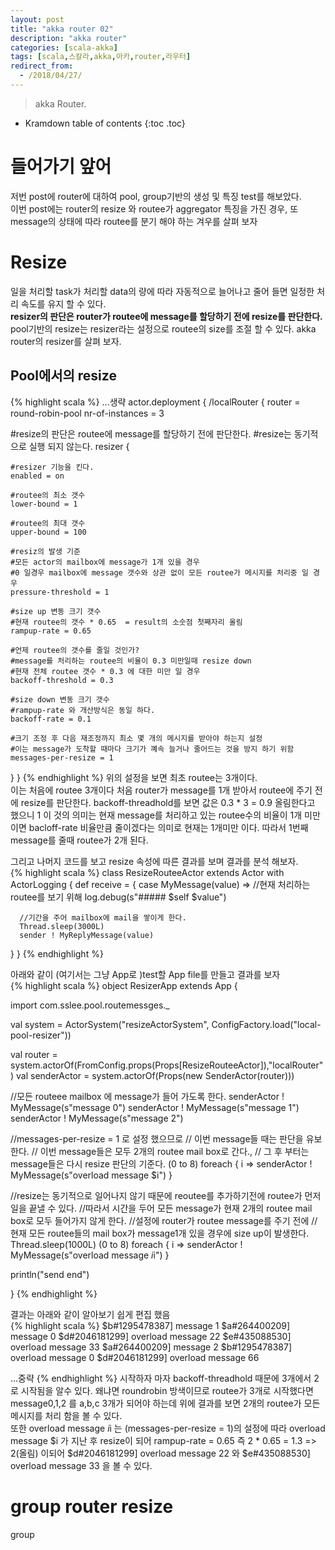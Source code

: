 ```yaml
---
layout: post
title: "akka router 02"
description: "akka router"
categories: [scala-akka]
tags: [scala,스칼라,akka,아카,router,라우터]
redirect_from:
  - /2018/04/27/
---
```


> akka Router.
>


* Kramdown table of contents
{:toc .toc}

# 들어가기 앞어
저번 post에 router에 대하여 pool, group기반의 생성 및 특징 test를 해보았다.  
이번 post에는 router의 resize 와 routee가 aggregator 특징을 가진 경우, 또 message의 상태에 따라 routee를 분기 해야 하는 겨우를 살펴 보자  

# Resize
일을 처리할 task가 처리할 data의 량에 따라 자동적으로 늘어나고 줄어 들면 일정한 처리 속도를 유지 할 수 있다.  
__resizer의 판단은 router가 routee에 message를 할당하기 전에 resize를 판단한다.__  
pool기반의 resize는 resizer라는 설정으로 routee의 size를 조절 할 수 있다. akka router의 resizer를 살펴 보자.  

## Pool에서의 resize
{% highlight scala %}
...생략
actor.deployment {
/localRouter {
  router = round-robin-pool
  nr-of-instances = 3

  #resize의 판단은 routee에 message를 할당하기 전에 판단한다.
  #resize는 동기적으로 실행 되지 않는다.
  resizer {

    #resizer 기능을 킨다.
    enabled = on

    #routee의 최소 갯수
    lower-bound = 1 

    #routee의 최대 갯수       
    upper-bound = 100 

    #resiz의 발생 기준
    #모든 actor의 mailbox에 message가 1개 있을 경우
    #0 일경우 mailbox에 message 갯수와 상관 없이 모든 routee가 메시지를 처리중 일 경우
    pressure-threshold = 1 

    #size up 변동 크기 갯수 
    #현재 routee의 갯수 * 0.65  = result의 소숫점 첫째자리 올림
    rampup-rate = 0.65

    #언제 routee의 갯수를 줄일 것인가?
    #message를 처리하는 routee의 비율이 0.3 미만일때 resize down
    #현재 전체 routee 갯수 * 0.3 에 대한 미만 일 경우
    backoff-threshold = 0.3

    #size down 변동 크기 갯수
    #rampup-rate 와 개산방식은 동일 하다. 
    backoff-rate = 0.1

    #크기 조정 후 다음 재조정까지 최소 몇 개의 메시지를 받아야 하는지 설정
    #이는 message가 도착할 때마다 크기가 꼐속 늘거나 줄어드는 것을 방지 하기 위함
    messages-per-resize = 1
  }
}
{% endhighlight %}
위의 설정을 보면 최초 routee는 3개이다.  
이는 처음에 routee 3개이다 처음 router가 message를 1개 받아서 routee에 주기 전에 resize를 판단한다. backoff-threadhold를 보면 값은 0.3 * 3 = 0.9 올림한다고 했으니 1 이 것의 의미는 현재 message를 처리하고 있는 routee수의 비율이 1개 미만이면 bacloff-rate 비율만큼 줄이겠다는 의미로 현재는 1개미만 이다. 따라서 1번째 message를 줄때 routee가 2개 된다.  

그리고 나머지 코드를 보고 resize 속성에 따른 결과를 보며 결과를 분석 해보자.  
{% highlight scala %}
class ResizeRouteeActor extends Actor with ActorLogging {
  def receive = {
    case MyMessage(value) =>
      //현재 처리하는 routee를 보기 위해 
      log.debug(s"##### $self $value")
	  
      //기간을 주어 mailbox에 mail을 쌓이게 한다.
	  Thread.sleep(3000L)
      sender ! MyReplyMessage(value)
  }
}
{% endhighlight %}

아래와 같이 (여기서는 그냥 App로 )test할 App file를 만들고 결과를 보자  
{% highlight scala %}
object ResizerApp extends App {
  
  import com.sslee.pool.routemessges._
  
  val system = ActorSystem("resizeActorSystem", ConfigFactory.load("local-pool-resizer"))
  
  val router =
  	system.actorOf(FromConfig.props(Props[ResizeRouteeActor]),"localRouter")
  val senderActor = system.actorOf(Props(new SenderActor(router)))
  
  //모든 routeee mailbox 에 message가 들어 가도록 한다.
  senderActor ! MyMessage(s"message 0")
  senderActor ! MyMessage(s"message 1")
  senderActor ! MyMessage(s"message 2")
  
  //messages-per-resize = 1 로 설정 했으므로 
  // 이번 message들 때는 판단을 유보 한다. 
  // 이번 message들은 모두 2개의  routee mail box로 간다.,
  // 그 후 부터는 message들은 다시 resize 판단의 기준다.
  (0 to 8) foreach { i =>
    senderActor ! MyMessage(s"overload message $i")
  }
  
  //resize는 동기적으로 일어나지 않기 때문에  reoutee를 추가하기전에 routee가 먼저 일을 끝낼 수 있다.
  //따라서 시간을 두어 모든 message가 현재 2개의 routee mail box로 모두 들어가지 않게 한다.
  //설정에 router가 routee message를 주기 전에 
  //현재 모든 routee들의 mail box가 message1개 있을 경우에 size up이 발생한다. 
  Thread.sleep(1000L)
  (0 to 8) foreach { i =>
    senderActor ! MyMessage(s"overload message $i$i")
  }
  
  println("send end")
  
}
{% endhighlight %}  

결과는 아래와 같이 알아보기 쉽게 편집 했음  
{% highlight scala %}
$b#1295478387] message 1
$a#264400209]  message 0
$d#2046181299] overload message 22
$e#435088530] overload message 33
$a#264400209] message 2
$b#1295478387] overload message 0
$d#2046181299] overload message 66

...중략 
{% endhighlight %}
시작하자 마자 backoff-threadhold 때문에  3개에서 2로 시작됨을 알수 있다. 왜냐면 roundrobin  방색이므로 routee가 3개로 시작했다면 message0,1,2 를 a,b,c 3개가 되어야 하는데 위에 결과를 보면 2개의 routee가 모든 메시지를 처리 함을 볼 수 있다.  
또한 overload message $i$i 는 (messages-per-resize = 1)의 설정에 따라 overload message $i 가 지난 후 resize이 되어 rampup-rate = 0.65 즉 2 * 0.65 = 1.3 => 2(올림) 이되어 $d#2046181299] overload message 22  와 $e#435088530] overload message 33 을 볼 수 있다.  

# group router resize
group

[^1]: This is a footnote.

[kramdown]: https://kramdown.gettalong.org/
[Simple Texture]: https://github.com/yizeng/jekyll-theme-simple-texture
